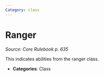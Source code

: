 ```yaml
---
Category: class
---
```

# Ranger  
*Source: Core Rulebook p. 635*  

This indicates abilities from the ranger class.

- **Categories**: Class